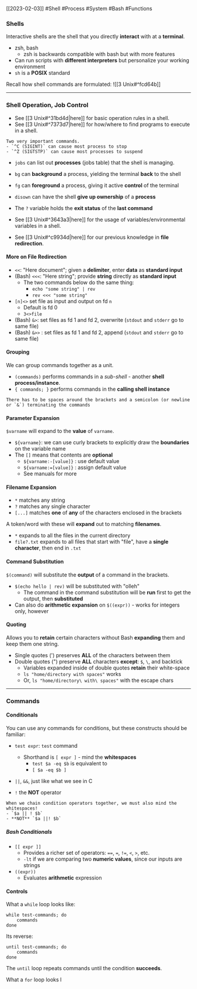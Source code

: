[[2023-02-03]] #Shell #Process #System #Bash #Functions

### Shells
Interactive shells are the shell that you directly **interact** with at a **terminal**.
- zsh, bash
	- zsh is backwards compatible with bash but with more features
- Can run scripts with **different interpreters** but personalize your working environment
- `sh` is a **POSIX** standard

Recall how shell commands are formulated: ![[3 Unix#^fcd64b]]

---

### Shell Operation, Job Control
- See [[3 Unix#^31bd4d|here]] for basic operation rules in a shell.
- See [[3 Unix#^7373d7|here]] for how/where to find programs to execute in a shell.

```ad-important
Two very important commands.
- `^C (SIGINT)` can cause most process to stop
- `^Z (SIGTSTP)` can cause most processes to suspend
```

-  `jobs` can list out **processes** (jobs table) that the shell is managing.
- `bg` can **background** a process, yielding the terminal **back** to the shell
- `fg` can **foreground** a process, giving it active **control** of the terminal
- `disown` can have the shell **give up ownership** of a **process**
- The `?` variable holds the **exit status** of the **last command**

- See [[3 Unix#^3643a3|here]] for the usage of variables/environmental variables in a shell.
- See [[3 Unix#^c9934d|here]] for our previous knowledge in **file redirection**.

#### More on File Redirection
-  `<<`: "Here document"; given a **delimiter**, enter **data** as **standard input**
- (Bash) `<<<`: "Here string"; provide **string** directly as **standard input**
	- The two commands below do the same thing:
		- `echo "some string" | rev`
		- `rev <<< "some string"`
- `[n]<>` set file as input and output on fd `n`
	- Default is fd 0
	- `3<>file`
- (Bash) `&>`: set files as fd 1 and fd 2, overwrite (`stdout` and `stderr` go to same file) 
- (Bash) `&>>` : set files as fd 1 and fd 2, append (`stdout` and `stderr` go to same file) 

#### Grouping
We can group commands together as a unit.
- `(commands)` performs commands in a *sub-shell* - another **shell process/instance**.
- `{ commands; }` performs commands in the **calling shell instance**

```ad-warning
There has to be spaces around the brackets and a semicolon (or newline or `&`) terminating the commands
```

#### Parameter Expansion
`$varname` will expand to the **value** of `varname`.
-  `${varname}`: we can use curly brackets to explicitly draw the **boundaries** on the variable name
- The `[]` means that contents are **optional**
	- `${varname:-[value]}` : use default value
	- `${varname:=[value]}` : assign default value
	- See manuals for more

#### Filename Expansion
- `*` matches any string
- `?` matches any single character
- `[...]` matches **one** of **any** of the characters enclosed in the brackets

A token/word with these will **expand** out to matching **filenames**.
- `*` expands to all the files in the current directory
- `file?.txt` expands to all files that start with "file", have a **single** **character**, then end in `.txt`

#### Command Substitution
`$(command)` will substitute the **output** of a command in the brackets.
- `$(echo hello | rev)` will be substituted with "olleh"
	- The command in the command substitution will be **run** first to get the output, then **substituted**
- Can also do **arithmetic expansion** on `$((expr))` - works for integers only, however

#### Quoting
Allows you to **retain** certain characters without Bash **expanding** them and keep them one string.
- Single quotes (') preserves **ALL** of the characters between them
- Double quotes (") preserve **ALL** characters **except**: `$`, `\`, and backtick
	- Variables expanded inside of double quotes **retain** their white-space
	- `ls "home/directory with spaces"` works
	- Or, `ls "home/directory\ with\ spaces"` with the escape chars

---

### Commands

#### Conditionals
You can use any commands for conditions, but these constructs should be familiar:
- `test expr`: `test` command
	- Shorthand is `[ expr ]` - mind the **whitespaces**
		- `test $a -eq $b` is equivalent to
		- `[ $a -eq $b ]`

- `||`, `&&`, just like what we see in C
- `!` the **NOT** operator

```ad-warning
When we chain condition operators together, we must also mind the whitespaces!
- `$a || ! $b`
- **NOT** `$a ||! $b`
```

##### Bash Conditionals
- `[[ expr ]]`
	- Provides a richer set of operators: `==`, `=`, `!=`, `<`, `>`, etc.
	- `-lt` if we are comparing two **numeric values**, since our inputs are strings
- `((expr))`
	- Evaluates **arithmetic** expression


#### Controls
What a `while` loop looks like:
```shell
while test-commands; do 
	commands
done
```

Its reverse:
```shell
until test-commands; do 
	commands
done
```

The `until` loop repeats commands until the condition **succeeds**.

What a `for` loop looks l